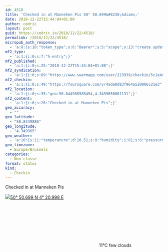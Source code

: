 ```yaml
---
id: 4518
title: 'Checked in at Manneken Pis 50° 50.699&#8230;&diams;'
date: 2018-12-22T15:44:04+01:00
author: cedric
layout: post
guid: https://cedric.io/2018/12/22/4518/
permalink: /2018/12/22/4518/
micropub_auth_response:
  - 'a:8:{s:10:"token_type";s:6:"Bearer";s:5:"scope";s:13:"create update";s:2:"me";s:18:"https://cedric.io/";s:9:"issued_by";s:45:"https://cedric.io/wp-json/indieauth/1.0/token";s:9:"client_id";s:27:"https://ownyourswarm.p3k.io";s:9:"issued_at";i:1542614471;s:4:"user";i:1;s:13:"last_accessed";i:1545489862;}'
mf2_type:
  - 'a:1:{i:0;s:7:"h-entry";}'
mf2_published:
  - 'a:1:{i:0;s:25:"2018-12-22T15:44:04+01:00";}'
mf2_syndication:
  - 'a:1:{i:0;s:69:"https://www.swarmapp.com/user/223939/checkin/5c1e4db4f2554e003943547b";}'
mf2_checkin:
  - 'a:1:{i:0;s:49:"https://foursquare.com/v/4ade0d83f964a520006c21e3";}'
mf2_location:
  - 'a:1:{i:0;s:35:"geo:50.844988588454,4.3499650061131";}'
mf2_content:
  - 'a:1:{i:0;s:26:"Checked in at Manneken Pis";}'
geo_accuracy:
  - ""
geo_latitude:
  - "50.8449886"
geo_longitude:
  - "4.349965"
geo_weather:
  - 'a:10:{s:11:"temperature";d:10.51;s:8:"humidity";i:81;s:8:"pressure";i:1017;s:10:"cloudiness";i:20;s:4:"wind";a:2:{s:5:"speed";d:5.1;s:6:"degree";i:270;}s:7:"summary";s:10:"few clouds";s:4:"icon";s:15:"wi-cloudy-gusts";s:10:"visibility";i:10000;s:7:"sunrise";s:25:"2018-12-22T08:42:53+01:00";s:6:"sunset";s:25:"2018-12-22T16:39:23+01:00";}'
geo_timezone:
  - Europe/Brussels
categories:
  - Non classé
format: status
kind:
  - Checkin
---
```

Checked in at Manneken Pis

<p class="sloc-display">
  <img class="icon-location" aria-label="Location: " aria-hidden="true" src="https://cedric.io/wp-content/plugins/simple-location/location.svg" /><span class="p-location"><data class="p-latitude" value="50.844989"></data><data class="p-longitude" value="4.349965"></data><a href="https://www.openstreetmap.org/?mlat=50.8449886&mlon=4.349965#map=13/50.8449886/4.349965">50° 50.699 N 4° 20.998 E</a></span><br /><span aria-label="few clouds" title="few clouds" ><svg class="svg-icon svg-wi-cloudy-gusts" aria-hidden="true"><use xlink:href="https://cedric.io/wp-content/plugins/simple-location/weather-icons.svg#wi-cloudy-gusts"></use></svg></span><span class="p-temperature">11&deg;C</span>&nbsp;few clouds
</p>